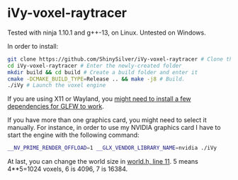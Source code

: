 # iVy-voxel-raytracer
Tested with ninja 1.10.1 and g++-13, on Linux. Untested on Windows.

In order to install:
```sh
git clone https://github.com/ShinySilver/iVy-voxel-raytracer # Clone this repository
cd iVy-voxel-raytracer # Enter the newly-created folder
mkdir build && cd build # Create a build folder and enter it
cmake -DCMAKE_BUILD_TYPE=Release .. && make -j8 # Build.
./iVy # Launch the voxel engine
```
If you are using X11 or Wayland, you [might need to install a few dependencies for GLFW to work](https://www.glfw.org/docs/latest/compile.html#compile_deps_wayland).

If you have more than one graphics card, you might need to select it manually. For instance, in order to use my NVIDIA graphics card I have to start the engine with the following command:
```sh
__NV_PRIME_RENDER_OFFLOAD=1 __GLX_VENDOR_LIBRARY_NAME=nvidia ./iVy
```

At last, you can change the world size in [world.h, line 11](https://github.com/ShinySilver/iVy-voxel-raytracer/blob/master/src/common/world.h#L12C9-L12C30). 5 means 4**5=1024 voxels, 6 is 4096, 7 is 16384.

